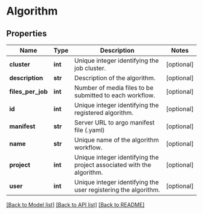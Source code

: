 # Algorithm

## Properties
Name | Type | Description | Notes
------------ | ------------- | ------------- | -------------
**cluster** | **int** | Unique integer identifying the job cluster. | [optional] 
**description** | **str** | Description of the algorithm. | [optional] 
**files_per_job** | **int** | Number of media files to be submitted to each workflow. | [optional] 
**id** | **int** | Unique integer identifying the registered algorithm. | [optional] 
**manifest** | **str** | Server URL to argo manifest file (.yaml) | [optional] 
**name** | **str** | Unique name of the algorithm workflow. | [optional] 
**project** | **int** | Unique integer identifying the project associated with the algorithm. | [optional] 
**user** | **int** | Unique integer identifying the user registering the algorithm. | [optional] 

[[Back to Model list]](../README.md#documentation-for-models) [[Back to API list]](../README.md#documentation-for-api-endpoints) [[Back to README]](../README.md)


